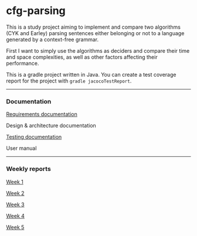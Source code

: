 # cfg-parsing

This is a study project aiming to implement and compare two algorithms (CYK and Earley) parsing sentences either belonging or not to a language generated by a context-free grammar.

First I want to simply use the algorithms as deciders and compare their time and space complexities, as well as other factors affecting their performance.

This is a gradle project written in Java. You can create a test coverage report for the project with `gradle jacocoTestReport`.
___
### Documentation
[Requirements documentation](./documentation/requirements.md)

Design & architecture documentation

[Testing documentation](./documentation/testing.md)

User manual
___
### Weekly reports
[Week 1](./documentation/weeklyreports/weeklyreport1.md)

[Week 2](./documentation/weeklyreports/weeklyreport2.md)

[Week 3](./documentation/weeklyreports/weeklyreport3.md)

[Week 4](./documentation/weeklyreports/weeklyreport4.md)

[Week 5](./documentation/weeklyreports/weeklyreport5.md)